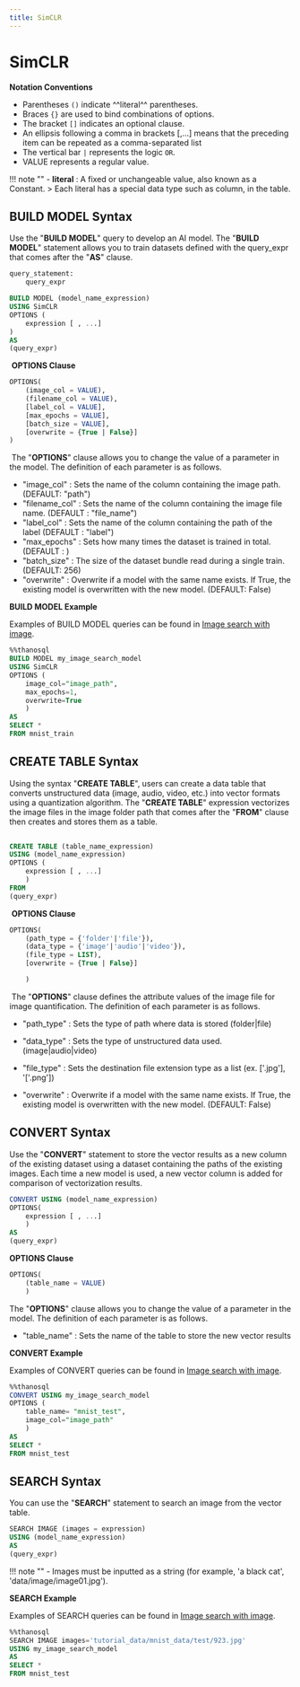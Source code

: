 ```yaml
---
title: SimCLR
---
```


# __SimCLR__

__Notation Conventions__

- Parentheses `()` indicate ^^literal^^ parentheses.
- Braces `{}` are used to bind combinations of options.
- The bracket `[]` indicates an optional clause.
- An ellipsis following a comma in brackets [,...] means that the preceding item can be repeated as a comma-separated list
- The vertical bar `|` represents the logic `OR`.
- VALUE represents a regular value.

!!! note ""
    - __literal__ : A fixed or unchangeable value, also known as a Constant.
    > Each literal has a special data type such as column, in the table.


## __BUILD MODEL Syntax__

Use the "__BUILD MODEL__" query to develop an AI model.
The "__BUILD MODEL__" statement allows you to train datasets defined with the query_expr that comes after the "__AS__" clause.
​

``` sql
query_statement:
    query_expr

BUILD MODEL (model_name_expression)
USING SimCLR
OPTIONS (
    expression [ , ...]
)
AS
(query_expr)
```

​
__OPTIONS Clause__
​

```sql
OPTIONS(
    (image_col = VALUE),
    (filename_col = VALUE),
    [label_col = VALUE],
    [max_epochs = VALUE],
    [batch_size = VALUE],
    [overwrite = {True | False}]
)
```

​
The "__OPTIONS__" clause allows you to change the value of a parameter in the model. The definition of each parameter is as follows.

- "image_col" : Sets the name of the column containing the image path. (DEFAULT: "path")
- "filename_col" : Sets the name of the column containing the image file name. (DEFAULT : "file_name")
- "label_col" : Sets the name of the column containing the path of the label (DEFAULT : "label")
- "max_epochs" : Sets how many times the dataset is trained in total. (DEFAULT : )
- "batch_size" : The size of the dataset bundle read during a single train. (DEFAULT: 256)
- "overwrite" : Overwrite if a model with the same name exists. If True, the existing model is overwritten with the new model. (DEFAULT: False)

__BUILD MODEL Example__

Examples of BUILD MODEL queries can be found in [Image search with image](/en/tutorials/thanosql_search/search_image_by_image/).
​

```sql
%%thanosql
BUILD MODEL my_image_search_model
USING SimCLR
OPTIONS (
    image_col="image_path",
    max_epochs=1,
    overwrite=True
    )
AS
SELECT *
FROM mnist_train
```

## __CREATE TABLE Syntax__

Using the syntax "__CREATE TABLE__", users can create a data table that converts unstructured data (image, audio, video, etc.) into vector formats using a quantization algorithm.
The "__CREATE TABLE__" expression vectorizes the image files in the image folder path that comes after the "__FROM__" clause then creates and stores them as a table.
​

```sql
​
CREATE TABLE (table_name_expression) 
USING (model_name_expression)
OPTIONS (
    expression [ , ...]
    )
FROM
(query_expr)
```

​
__OPTIONS Clause__
​

```sql
OPTIONS(
    (path_type = {'folder'|'file'}),
    (data_type = {'image'|'audio'|'video'}),
    (file_type = LIST),
    [overwrite = {True | False}]

    )
```

​
The "__OPTIONS__" clause defines the attribute values of the image file for image quantification. The definition of each parameter is as follows.

- "path_type" : Sets the type of path where data is stored (folder|file)

- "data_type" : Sets the type of unstructured data used. (image|audio|video)

- "file_type" : Sets the destination file extension type as a list (ex. ['.jpg'], '['.png'])
  ​
- "overwrite" : Overwrite if a model with the same name exists. If True, the existing model is overwritten with the new model. (DEFAULT: False)

## __CONVERT Syntax__

Use the "__CONVERT__" statement to store the vector results as a new column of the existing dataset using a dataset containing the paths of the existing images. Each time a new model is used, a new vector column is added for comparison of vectorization results.
​

```sql
CONVERT USING (model_name_expression)
OPTIONS(
    expression [ , ...]
    )
AS
(query_expr)
```

__OPTIONS Clause__

```sql
OPTIONS(
    (table_name = VALUE)
    )
```

The "__OPTIONS__" clause allows you to change the value of a parameter in the model. The definition of each parameter is as follows.
​

- "table_name" : Sets the name of the table to store the new vector results

__CONVERT Example__

Examples of CONVERT queries can be found in [Image search with image](/en/tutorials/thanosql_search/search_image_by_image/).
​

```sql
%%thanosql
CONVERT USING my_image_search_model
OPTIONS (
    table_name= "mnist_test",
    image_col="image_path"
    )
AS
SELECT *
FROM mnist_test
```

## __SEARCH Syntax__

You can use the "__SEARCH__" statement to search an image from the vector table.

```sql
SEARCH IMAGE (images = expression)
USING (model_name_expression)
AS
(query_expr)
```

!!! note ""
    - Images must be inputted as a string (for example, 'a black cat', 'data/image/image01.jpg').

__SEARCH Example__

Examples of SEARCH queries can be found in [Image search with image](/en/tutorials/thanosql_search/search_image_by_image/).

```sql
%%thanosql
SEARCH IMAGE images='tutorial_data/mnist_data/test/923.jpg'
USING my_image_search_model
AS
SELECT *
FROM mnist_test
```
